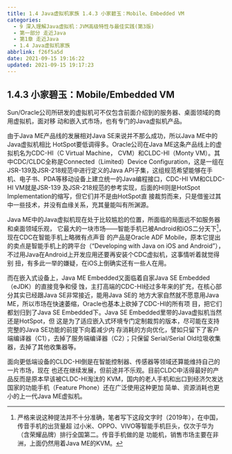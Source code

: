 ```yaml
---
title: 1.4 Java虚拟机家族 1.4.3 小家碧玉：Mobile、Embedded VM
categories: 
  - 9 深入理解Java虛拟机：JVM高级特性与最佳实践(第3版)
  - 第一部分 走近Java
  - 第1章 走近Java
  - 1.4 Java虚拟机家族
abbrlink: f26f5a5d
date: 2021-09-15 19:16:22
updated: 2021-09-15 19:17:23
---
```

## 1.4.3 小家碧玉：Mobile/Embedded VM
Sun/Oracle公司所研发的虚拟机可不仅包含前面介绍到的服务器、桌面领域的商用虚拟机，面对移 动和嵌入式市场，也有专门的Java虚拟机产品。

由于Java ME产品线的发展相对Java SE来说并不那么成功，所以Java ME中的Java虚拟机相比 HotSpot要低调得多。Oracle公司在Java ME这条产品线上的虚拟机名为CDC-HI（C Virtual Machine， CVM）和CLDC-HI（Monty VM）。其中CDC/CLDC全称是Connected（Limited）Device Configuration，这是一组在JSR-139及JSR-218规范中进行定义的Java API子集，这组规范希望能够在手 机、电子书、PDA等移动设备上建立统一的Java编程接口，CDC-HI VM和CLDC-HI VM就是JSR-139 及JSR-218规范的参考实现，后面的HI则是HotSpot Implementation的缩写，但它们并不是由HotSpot直 接裁剪而来，只是借鉴过其中一些技术，并没有血缘关系，充其量能叫有所渊源。

Java ME中的Java虚拟机现在处于比较尴尬的位置，所面临的局面远不如服务器和桌面领域乐观， 它最大的一块市场——智能手机已被Android和iOS二分天下[^1]，现在CDC在智能手机上略微有点声音 的产品是Oracle ADF Mobile，原本它提出的卖点是智能手机上的跨平台（“Developing with Java on iOS and Android”），不过用Java在Android上开发应用还要再安装个CDC虚拟机，这事情听着就觉得别 扭，有多此一举的嫌疑，在iOS上倒确实还有一些人在用。

而在嵌入式设备上，Java ME Embedded又面临着自家Java SE Embedded（eJDK）的直接竞争和侵 蚀，主打高端的CDC-HI经过多年来的扩充，在核心部分其实已经跟Java SE非常接近，能用Java SE的 地方大家自然就不愿意用Java ME，所以市场在快速萎缩，Oracle也基本上砍掉了CDC-HI的所有项 目，把它们都划归到了Java SE Embedded下。Java SE Embedded里带的Java虚拟机当然还是HotSpot，但 这是为了适应嵌入式环境专门定制裁剪的版本，尽可能在支持完整的Java SE功能的前提下向着减少内 存消耗的方向优化，譬如只留下了客户端编译器（C1），去掉了服务端编译器（C2）；只保留 Serial/Serial Old垃圾收集器，去掉了其他收集器等。

面向更低端设备的CLDC-HI倒是在智能控制器、传感器等领域还算能维持自己的一片市场，现在 也还在继续发展，但前途并不乐观。目前CLDC中活得最好的产品反而是原本早该被CLDC-HI淘汰的 KVM，国内的老人手机和出口到经济欠发达国家的功能手机（Feature Phone）还在广泛使用这种更加 简单、资源消耗也更小的上一代Java ME虚拟机。

[^1]: 严格来说这种提法并不十分准确，笔者写下这段文字时（2019年），在中国，传音手机的出货量超 过小米、OPPO、VIVO等智能手机巨头，仅次于华为（含荣耀品牌）排行全国第二。传音手机做的是 功能机，销售市场主要在非洲，上面仍然用着Java ME的KVM。
